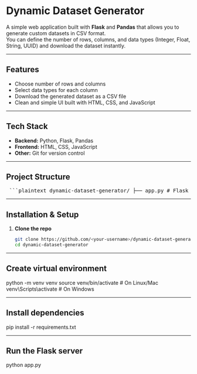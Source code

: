 # Dynamic Dataset Generator

A simple web application built with **Flask** and **Pandas** that allows you to generate custom datasets in CSV format.  
You can define the number of rows, columns, and data types (Integer, Float, String, UUID) and download the dataset instantly.

---

## Features
- Choose number of rows and columns
- Select data types for each column
- Download the generated dataset as a CSV file
- Clean and simple UI built with HTML, CSS, and JavaScript

---

## Tech Stack
- **Backend:** Python, Flask, Pandas
- **Frontend:** HTML, CSS, JavaScript
- **Other:** Git for version control

---

## Project Structure

<pre> ```plaintext dynamic-dataset-generator/ ├── app.py # Flask backend (main application file) ├── requirements.txt # Python dependencies ├── static/ │ ├── app.js # Frontend logic (JavaScript) │ └── style.css # Styling (CSS) ├── templates/ │ └── index.html # Frontend template (HTML) └── README.md # Project documentation ``` </pre>


---

## Installation & Setup

1. **Clone the repo**
   ```bash
   git clone https://github.com/<your-username>/dynamic-dataset-generator.git
   cd dynamic-dataset-generator
---
## Create virtual environment
python -m venv venv
source venv/bin/activate   # On Linux/Mac
venv\Scripts\activate      # On Windows

---
## Install dependencies
pip install -r requirements.txt


---
## Run the Flask server
python app.py

